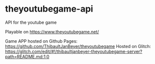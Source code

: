 # theyoutubegame-api

API for the youtube game

Playable on https://www.theyoutubegame.net/

Game APP hosted on Github Pages: https://github.com/ThibaultJanBeyer/theyoutubegame
Hosted on Glitch: https://glitch.com/edit/#!/thibaultjanbeyer-theyoutubegame-server?path=README.md:1:0
